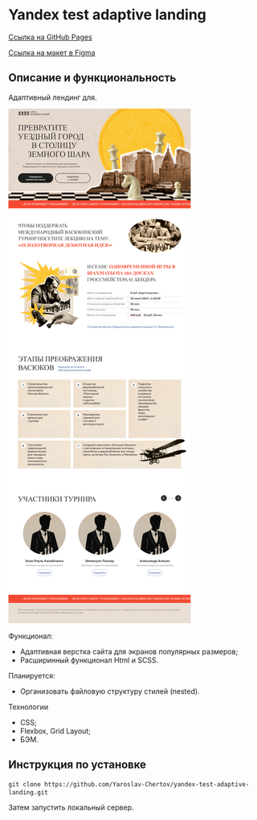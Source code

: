 # Yandex test adaptive landing

[Ссылка на GitHub Pages](https://yaroslav-chertov.github.io/yandex-test-adaptive-landing/)

[Ссылка на макет в Figma](https://www.figma.com/file/0xXfupPNU3aZxPqFbmhCKb/%D0%94%D0%B8%D0%B7%D0%B0%D0%B9%D0%BD-%D0%B4%D0%BB%D1%8F-%D0%B2%D0%B5%D1%80%D1%81%D1%82%D0%BA%D0%B8-%7C-%D0%A2%D0%B5%D1%81%D1%82%D0%BE%D0%B2%D1%8B%D0%B9-%D0%BB%D0%B5%D0%BD%D0%B4%D0%B8%D0%BD%D0%B3?type=design&node-id=0%3A1&mode=design&t=rOAaagCJbi3KLDi4-1)

## Описание и функциональность

Адаптивный лендинг для.

![](./images/Screenshot.png)

Функционал:

* Адаптивная верстка сайта для экранов популярных размеров;
* Расширинный функционал Html и SCSS.

Планируется:

* Организовать файловую структуру стилей (nested).

Технологии

* CSS;
* Flexbox, Grid Layout;
* БЭМ.

## Инструкция по установке

```
git clone https://github.com/Yaroslav-Chertov/yandex-test-adaptive-landing.git
```

Затем запустить локальный сервер.
